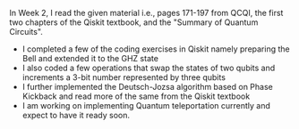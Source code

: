In Week 2, I read the given material i.e., pages 171-197 from QCQI, the first two chapters of the Qiskit textbook, and the  "Summary of Quantum Circuits".
- I completed a few of the coding exercises in Qiskit namely preparing the Bell and extended it to the GHZ state
- I also coded a few operations that swap the states of two qubits and increments a 3-bit number represented by three qubits 
- I further implemented the Deutsch-Jozsa algorithm based on Phase Kickback and read more of the same from the Qiskit textbook
- I am working on implementing Quantum teleportation currently and expect to have it ready soon.
